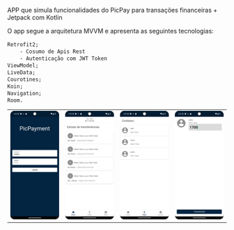 
APP que simula funcionalidades do PicPay para transações financeiras + Jetpack com Kotlin

O app segue a arquitetura MVVM e apresenta as seguintes tecnologias:

    Retrofit2;
        - Cosumo de Apis Rest
        - Autenticação com JWT Token
    ViewModel;
    LiveData;
    Courotines;
    Koin;
    Navigation;
    Room.

|                                                                                                                              |                                                                                                                                  |                                                                                                                                    |                                                                                                                                        |
|:----------------------------------------------------------------------------------------------------------------------------:|:--------------------------------------------------------------------------------------------------------------------------------:|:----------------------------------------------------------------------------------------------------------------------------------:|:--------------------------------------------------------------------------------------------------------------------------------------:|
| <img width="1604" alt="login" src="https://github.com/cleberschuster/android-money-transfer-app/blob/main/screen_login.png"> | <img width="1604" alt="extrato" src="https://github.com/cleberschuster/android-money-transfer-app/blob/main/screen_extrato.png"> | <img width="1604" alt="contacts" src="https://github.com/cleberschuster/android-money-transfer-app/blob/main/screen_contacts.png"> | <img width="1604" alt="transferir" src="https://github.com/cleberschuster/android-money-transfer-app/blob/main/screen_transferir.png"> | <img width="1604" alt="profile" src="https://github.com/cleberschuster/android-money-transfer-app/blob/main/screen_profile.png"> |